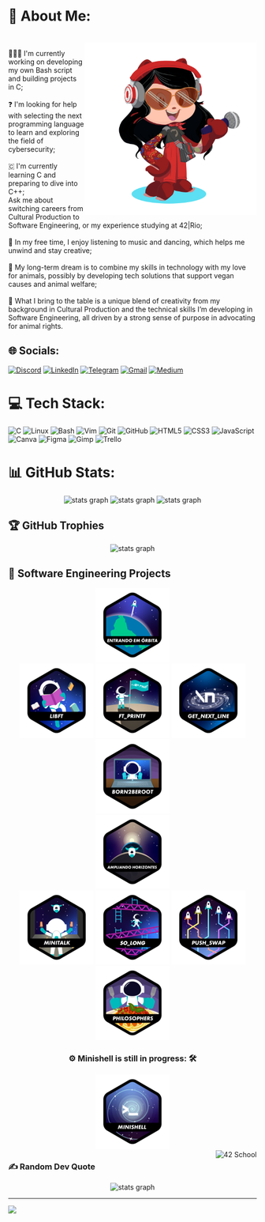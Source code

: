 # 💫 About Me:
<br clear="both">
<img align="right" height="350" src="./imgs/octocat.png"  />

👩🏻‍💻 I'm currently working on developing my own Bash script and building projects in C; <br><br>
❓ I'm looking for help with selecting the next programming language to learn and exploring the field of cybersecurity;<br><br>
🇨 I'm currently learning C and preparing to dive into C++;<br>Ask me about switching careers from Cultural Production to Software Engineering, or my experience studying at 42|Rio;<br><br>
🎤 In my free time, I enjoy listening to music and dancing, which helps me unwind and stay creative;<br><br>
🦭 My long-term dream is to combine my skills in technology with my love for animals, possibly by developing tech solutions that support vegan causes and animal welfare;<br><br>
🎨 What I bring to the table is a unique blend of creativity from my background in Cultural Production and the technical skills I’m developing in Software Engineering, all driven by a strong sense of purpose in advocating for animal rights.<br><be>

## 🌐 Socials:
[![Discord](https://img.shields.io/badge/Discord-%237289DA.svg?logo=discord&logoColor=white)](http://discordapp.com/users/1145731625309704335) 
[![LinkedIn](https://img.shields.io/badge/LinkedIn-%230077B5.svg?logo=linkedin&logoColor=white)](https://linkedin.com/in/letícia-paixão-wermelinger)
[![Telegram](https://img.shields.io/badge/Telegram-while?style=flat&logo=telegram&logoColor=white&labelColor=%2336AEE2&color=%2336AEE2)](https://t.me/LethP)
[![Gmail](https://img.shields.io/badge/gmail-white?style=flat&logo=gmail&link=mailto%3Aleticiapwermelinger%40gmail.com)](mailto:leticiapwermelinger@gmail.com)
[![Medium](https://img.shields.io/badge/Medium-12100E?logo=medium&logoColor=white)](https://medium.com/@leticiapwermelinger) 

# 💻 Tech Stack:
![C](https://img.shields.io/badge/c-%2300599C.svg?style=plastic&logo=c&logoColor=white) <!--
![C++](https://img.shields.io/badge/c++-%2300599C.svg?style=plastic&logo=c%2B%2B&logoColor=white) -->
![Linux](https://img.shields.io/badge/Linux-black?style=plastic&logo=linux&logoColor=%23FFAA02)
![Bash](https://img.shields.io/badge/Bash%20Script-%233C4549?style=plastic&logo=gnubash)
![Vim](https://img.shields.io/badge/Vim-%23009930?style=plastic&logo=vim&logoColor=%23CDCDCD%20)
![Git](https://img.shields.io/badge/git-%23F05033.svg?style=plastic&logo=git&logoColor=white)
![GitHub](https://img.shields.io/badge/github-%23121011.svg?style=plastic&logo=github&logoColor=white)
![HTML5](https://img.shields.io/badge/html5-%23E34F26.svg?style=plastic&logo=html5&logoColor=white)
![CSS3](https://img.shields.io/badge/css3-%231572B6.svg?style=plastic&logo=css3&logoColor=white)
![JavaScript](https://img.shields.io/badge/javascript-%23323330.svg?style=plastic&logo=javascript&logoColor=%23F7DF1E)
![Canva](https://img.shields.io/badge/Canva-%2300C4CC.svg?style=plastic&logo=Canva&logoColor=white)
![Figma](https://img.shields.io/badge/figma-%23F24E1E.svg?style=plastic&logo=figma&logoColor=white)
![Gimp](https://img.shields.io/badge/Gimp-657D8B?style=plastic&logo=gimp&logoColor=FFFFFF)
![Trello](https://img.shields.io/badge/Trello-%23026AA7.svg?style=plastic&logo=Trello&logoColor=white)

# 📊 GitHub Stats:
<div align="center">
  <img src="https://github-readme-stats.vercel.app/api?username=leticia-paixao-wermelinger&theme=dark&hide_border=false&include_all_commits=true&count_private=true" height="150" alt="stats graph"  />
  <img src="https://github-readme-streak-stats.herokuapp.com/?user=leticia-paixao-wermelinger&theme=dark&hide_border=false" height="150" alt="stats graph"  />
  <img src="https://github-readme-stats.vercel.app/api/top-langs/?username=leticia-paixao-wermelinger&theme=dark&hide_border=false&include_all_commits=true&count_private=true&layout=compact" height="150" alt="stats graph"  />
</div>

## 🏆 GitHub Trophies
<div align="center">
  <img src="https://github-profile-trophy.vercel.app/?username=leticia-paixao-wermelinger&theme=radical&no-frame=true&no-bg=true&margin-w=4" height="150" alt="stats graph"  />
</div>

## 📓 Software Engineering Projects
<div align="center">
  <img src="./imgs/42_badges/phase_onen.png"/>
  <br>
  <a href="https://github.com/leticia-paixao-wermelinger/my_own_c_library"><img src="./imgs/42_badges/libftn.png"/></a>
  <a href="https://github.com/leticia-paixao-wermelinger/my_own_printf"><img src="./imgs/42_badges/ft_printfn.png"/></a>
  <a href="https://github.com/leticia-paixao-wermelinger/gnl"><img src="./imgs/42_badges/get_next_linen.png"/></a>
  <a href="#"><img src="./imgs/42_badges/born2berootn.png"/></a>
  <br>
  <img src="./imgs/42_badges/phase_twon.png"/>
  <br>
  <a href="https://github.com/leticia-paixao-wermelinger/Minitalk"><img src="./imgs/42_badges/minitalkn.png"/></a>
  <a href="https://github.com/leticia-paixao-wermelinger/so_long"><img src="./imgs/42_badges/so_longn.png"/></a>
  <a href="https://github.com/leticia-paixao-wermelinger/push_swap"><img src="./imgs/42_badges/push_swapn.png"/></a>
  <a href="https://github.com/leticia-paixao-wermelinger/Philosophers"><img src="./imgs/42_badges/philosophersn.png"/></a>
  <br>
  <h3> ⚙️  Minishell is still in progress: 🛠️ </h3>
  <a href="https://github.com/leticia-paixao-wermelinger/minishell"><img src="./imgs/42_badges/minishelln.png"/></a>
<!--  <h3> ⚙️ This README is currently under construction. Please check back soon for updates. 🛠️ </h3> -->
</div>
<img src="https://img.shields.io/badge/%7C%20Rio-black?style=for-the-badge&logo=42" height="40" alt="42 School" align="right">

<!--![42 School](https://img.shields.io/badge/%7C%20Rio-black?style=for-the-badge&logo=42)-->

### ✍️ Random Dev Quote
<div align="center">
  <img src="https://quotes-github-readme.vercel.app/api?type=vetical&theme=radical" height="400" alt="stats graph"  />
</div>

<!--### 🔝 Top Contributed Repo
<div align="center">
  <img src="https://github-contributor-stats.vercel.app/api?username=leticia-paixao-wermelinger&limit=5&theme=radical&combine_all_yearly_contributions=true" height="150" alt="stats graph"  />
</div>-->

---
[![](https://visitcount.itsvg.in/api?id=leticia-paixao-wermelinger&icon=2&color=5)](https://visitcount.itsvg.in)

<!-- Proudly created with the help of GPRM ( https://gprm.itsvg.in ) and of Profile Readme Generator ( https://profile-readme-generator.com/ ) -->
